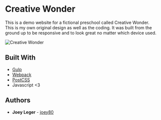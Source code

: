 # Creative Wonder

This is a demo website for a fictional preschool called Creative Wonder. This is my own original design as well as the coding. It was built from the ground up to be responsive and to look great no matter which device used.

![Creative Wonder](https://user-images.githubusercontent.com/3519112/34166506-18f05b0c-e4ad-11e7-965a-5c2411a6eaca.jpg)

## Built With

* [Gulp](https://gulpjs.com/)
* [Webpack](https://webpack.js.org/)
* [PostCSS](http://postcss.org/)
* Javascript <3

## Authors

* **Joey Leger** - [joey80](https://github.com/joey80)
